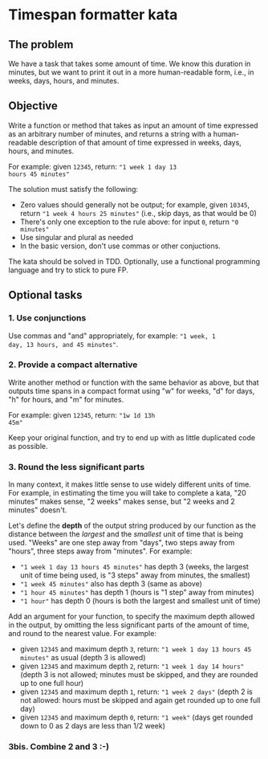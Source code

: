 # Timespan formatter kata

## The problem

We have a task that takes some amount of time. We know this duration in minutes, but we want to print it out in a more human-readable form, i.e., in weeks, days, hours, and minutes.

## Objective

Write a function or method that takes as input an amount of time expressed as an arbitrary number of minutes, and returns 
a string with a human-readable description of that amount of time expressed in weeks, days, hours, and minutes.

For example: given <code>12345</code>, return: <code>"1 week 1 day 13 hours 45 minutes"</code>

The solution must satisfy the following:

* Zero values should generally not be output; for example, given <code>10345</code>, return <code>"1 week 4 hours 25 minutes"</code> (i.e., skip days, as that would be 0)
* There's only one exception to the rule above: for input <code>0</code>, return <code>"0 minutes"</code>
* Use singular and plural as needed
* In the basic version, don't use commas or other conjuctions.

The kata should be solved in TDD. Optionally, use a functional programming language and try to stick to pure FP.

## Optional tasks

### 1. Use conjunctions

Use commas and "and" appropriately, for example: <code>"1 week, 1 day, 13 hours, and 45 minutes"</code>.

### 2. Provide a compact alternative

Write another method or function with the same behavior as above, but that outputs time spans in a compact format using "w" for weeks, "d" for days, "h" for hours, and "m" for minutes.

For example: given <code>12345</code>, return: <code>"1w 1d 13h 45m"</code>

Keep your original function, and try to end up with as little duplicated code as possible.

### 3. Round the less significant parts
In many context, it makes little sense to use widely different units of time. For example, in estimating the time you will take to complete a kata, "20 minutes" makes sense, "2 weeks" makes sense, but "2 weeks and 2 minutes" doesn't.

Let's define the **depth** of the output string produced by our function as the distance between the *largest* and 
the *smallest* unit of time that is being used. "Weeks" are one step away from "days", two steps away from "hours", three steps away from "minutes". For example:

* <code>"1 week 1 day 13 hours 45 minutes"</code> has depth 3 (weeks, the largest unit of time being used, is "3 steps" away from minutes, the smallest)
* <code>"1 week 45 minutes"</code> also has depth 3 (same as above)
* <code>"1 hour 45 minutes"</code> has depth 1 (hours is "1 step" away from minutes)
* <code>"1 hour"</code> has depth 0 (hours is both the largest and smallest unit of time)

Add an argument for your function, to specify the maximum depth allowed in the output, by omitting the less significant parts of the amount of time, and round to the nearest value. For example:

* given <code>12345</code> and maximum depth <code>3</code>, return: <code>"1 week 1 day 13 hours 45 minutes"</code> as usual (depth 3 is allowed)
* given <code>12345</code> and maximum depth <code>2</code>, return: <code>"1 week 1 day 14 hours"</code> (depth 3 is not allowed; minutes must be skipped, and they are rounded up to one full hour)
* given <code>12345</code> and maximum depth <code>1</code>, return: <code>"1 week 2 days"</code> (depth 2 is not allowed: hours must be skipped and again get rounded up to one full day)
* given <code>12345</code> and maximum depth <code>0</code>, return: <code>"1 week"</code> (days get rounded down to 0 as 2 days are less than 1/2 week)

### 3bis. Combine 2 and 3 :-)



